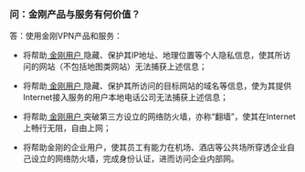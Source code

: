 ### 问：金刚产品与服务有何价值？

答：使用金刚VPN产品和服务：

- 将帮助[ 金刚用户 ](https://a2zitpro.github.io/web/金刚用户)隐藏、保护其IP地址、地理位置等个人隐私信息，使其所访问的网站（不包括地图类网站）无法捕获上述信息；

- 将帮助[ 金刚用户 ](https://a2zitpro.github.io/web/金刚用户)隐藏、保护其所访问的目标网站的域名等信息，使为其提供Internet接入服务的用户本地电话公司无法捕获上述信息；

- 将帮助[ 金刚用户 ](https://a2zitpro.github.io/web/金刚用户)突破第三方设立的网络防火墙，亦称“翻墙”，使其在Internet上畅行无阻，自由上网；

- 将帮助金刚的企业用户，使其员工有能力在机场、酒店等公共场所穿透企业自己设立的网络防火墙，完成身份认证，进而访问企业内部网。




